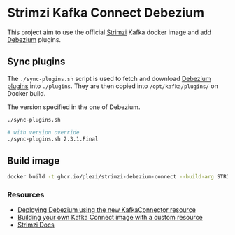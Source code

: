 # Strimzi Kafka Connect Debezium

This project aim to use the official [Strimzi](https://strimzi.io/) Kafka docker image and add [Debezium](https://debezium.io/) plugins.

## Sync plugins

The `./sync-plugins.sh` script is used to fetch and download [Debezium plugins](https://repo1.maven.org/maven2/io/debezium/) into `./plugins`.
They are then copied into `/opt/kafka/plugins/` on Docker build.

The version specified in the one of Debezium.

```bash
./sync-plugins.sh

# with version override
./sync-plugins.sh 2.3.1.Final
```

## Build image

```bash
docker build -t ghcr.io/plezi/strimzi-debezium-connect --build-arg STRIMZI_VERSION="0.31.0" --build-arg KAFKA_VERSION="3.2.1" .
```

### Resources

- [Deploying Debezium using the new KafkaConnector resource](https://strimzi.io/blog/2020/01/27/deploying-debezium-with-kafkaconnector-resource/)
- [Building your own Kafka Connect image with a custom resource](https://strimzi.io/blog/2021/03/29/connector-build/)
- [Strimzi Docs](https://strimzi.io/docs/operators/latest/full/using.html#assembly-kafka-connect-str)
